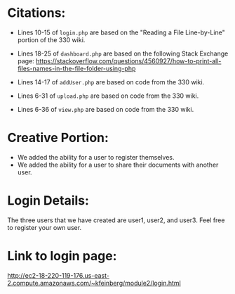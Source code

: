 # Citations: 
- Lines 10-15 of `login.php` are based on the "Reading a File Line-by-Line" portion of
the 330 wiki.

- Lines 18-25 of `dashboard.php` are based on the following Stack Exchange page:
https://stackoverflow.com/questions/4560927/how-to-print-all-files-names-in-the-file-folder-using-php

- Lines 14-17 of `addUser.php` are based on code from the 330 wiki.

- Lines 6-31 of `upload.php` are based on code from the 330 wiki.

- Lines 6-36 of `view.php` are based on code from the 330 wiki.

# Creative Portion: 
- We added the ability for a user to register themselves. 
- We added the ability for a user to share their documents with another user. 

# Login Details: 
The three users that we have created are user1, user2, and user3. Feel free to register your own user.

# Link to login page:
http://ec2-18-220-119-176.us-east-2.compute.amazonaws.com/~kfeinberg/module2/login.html

